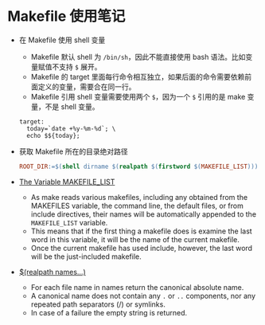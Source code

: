 # Makefile 使用笔记

- 在 Makefile 使用 shell 变量
  - Makefile 默认 shell 为 `/bin/sh`，因此不能直接使用 bash 语法。比如变量赋值不支持 `$` 展开。
  - Makefile 的 target 里面每行命令相互独立，如果后面的命令需要依赖前面定义的变量，需要合在同一行。
  - Makefile 引用 shell 变量需要使用两个 `$`，因为一个 `$` 引用的是 make 变量，不是 shell 变量。

  ```make
  target:
    today=`date +%y-%m-%d`; \
    echo $${today};
  ```

- 获取 Makefile 所在的目录绝对路径

  ```makefile
  ROOT_DIR:=$(shell dirname $(realpath $(firstword $(MAKEFILE_LIST))))
  ```

- [The Variable MAKEFILE_LIST][1]
  - As make reads various makefiles, including any obtained from the MAKEFILES variable, the command line, the default files, or from include directives,
    their names will be automatically appended to the `MAKEFILE_LIST` variable.
  - This means that if the first thing a makefile does is examine the last word in this variable, it will be the name of the current makefile.
  - Once the current makefile has used include, however, the last word will be the just-included makefile.

- [$(realpath names...)][2]
  - For each file name in names return the canonical absolute name.
  - A canonical name does not contain any `.` or `..` components, nor any repeated path separators (/) or symlinks.
  - In case of a failure the empty string is returned.

  [1]: https://ftp.gnu.org/old-gnu/Manuals/make-3.80/html_node/make_17.html
  [2]: https://www.gnu.org/software/make/manual/html_node/File-Name-Functions.html
